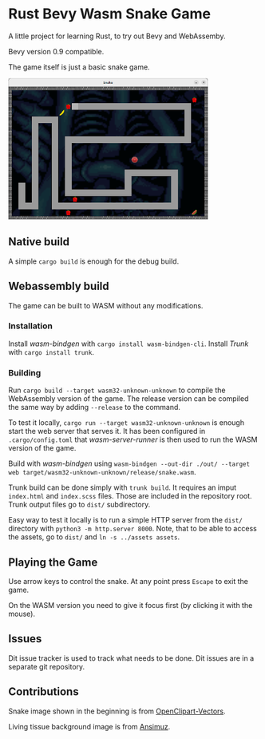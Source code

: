 # Rust Bevy Wasm Snake Game

A little project for learning Rust, to try out Bevy and WebAssemby.

Bevy version 0.9 compatible.

The game itself is just a basic snake game.

![Screenshot](screenshot.png)

## Native build

A simple `cargo build` is enough for the debug build.

## Webassembly build

The game can be built to WASM without any modifications.

### Installation

Install _wasm-bindgen_ with `cargo install wasm-bindgen-cli`.
Install _Trunk_ with `cargo install trunk`.

### Building

Run `cargo build --target wasm32-unknown-unknown` to compile
the WebAssembly version of the game. The release version can
be compiled the same way by adding `--release` to the command.

To test it locally, `cargo run --target wasm32-unknown-unknown`
is enough start the web server that serves it.
It has been configured in `.cargo/config.toml` that _wasm-server-runner_
is then used to run the WASM version of the game.

Build with _wasm-bindgen_ using
`wasm-bindgen --out-dir ./out/ --target web target/wasm32-unknown-unknown/release/snake.wasm`.

Trunk build can be done simply with `trunk build`.
It requires an imput `index.html` and `index.scss` files.
Those are included in the repository root.
Trunk output files go to `dist/` subdirectory.

Easy way to test it locally is to run a simple HTTP server
from the `dist/` directory with `python3 -m http.server 8000`.
Note, that to be able to access the assets, go to `dist/` and
`ln -s ../assets assets`.

## Playing the Game

Use arrow keys to control the snake.
At any point press `Escape` to exit the game.

On the WASM version you need to give it focus first (by clicking
it with the mouse).

## Issues

Dit issue tracker is used to track what needs to be done.
Dit issues are in a separate git repository.

## Contributions

Snake image shown in the beginning is from
[OpenClipart-Vectors](https://pixabay.com/users/openclipart-vectors-30363/).

Living tissue background image is from
[Ansimuz](https://opengameart.org/content/living-tissue-background).

